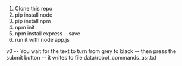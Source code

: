 1) Clone this repo
2) pip install node
3) pip install npm
4) npm init
5) npm install express --save
6) run it with node app.js

v0
-- You wait for the text to turn from grey to black
-- then press the submit button
-- it writes to file data/robot_commands_asr.txt
